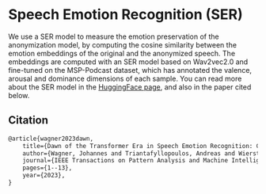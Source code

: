 # Speech Emotion Recognition (SER)

We use a SER model to measure the emotion preservation of the anonymization model, by computing the cosine similarity between the emotion embeddings of the original and the anonymized speech. The embeddings are computed with an SER model based on Wav2vec2.0 and fine-tuned on the MSP-Podcast dataset, which has annotated the valence, arousal and dominance dimensions of each sample. You can read more about the SER model in the [HuggingFace page](https://huggingface.co/audeering/wav2vec2-large-robust-12-ft-emotion-msp-dim), and also in the paper cited below.

## Citation

```tex
@article{wagner2023dawn,
    title={Dawn of the Transformer Era in Speech Emotion Recognition: Closing the Valence Gap},
    author={Wagner, Johannes and Triantafyllopoulos, Andreas and Wierstorf, Hagen and Schmitt, Maximilian and Burkhardt, Felix and Eyben, Florian and Schuller, Bj{\"o}rn W},
    journal={IEEE Transactions on Pattern Analysis and Machine Intelligence},
    pages={1--13},
    year={2023},
}
``` 
